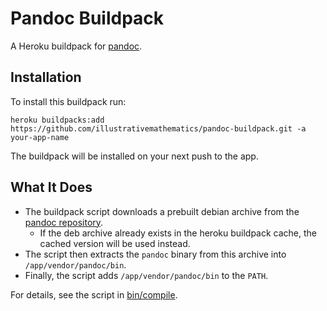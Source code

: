 # Pandoc Buildpack

A Heroku buildpack for [pandoc](http://pandoc.org).

## Installation

To install this buildpack run:
```
heroku buildpacks:add https://github.com/illustrativemathematics/pandoc-buildpack.git -a your-app-name
```
The buildpack will be installed on your next push to the app.

## What It Does

* The buildpack script downloads a prebuilt debian archive
from the [pandoc repository](https://github.com/jgm/pandoc/releases).
    * If the deb archive already exists in the heroku buildpack cache, the cached
    version will be used instead.
* The script then extracts the `pandoc` binary from this archive into `/app/vendor/pandoc/bin`.
* Finally, the script adds `/app/vendor/pandoc/bin` to the `PATH`.

For details, see the script in [bin/compile](https://github.com/illustrativemathematics/pandoc-buildpack/blob/master/bin/compile).
